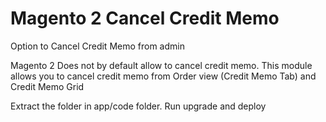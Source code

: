 # Magento 2 Cancel Credit Memo

Option to Cancel Credit Memo from admin

Magento 2 Does not by default allow to cancel credit memo. This module allows you to cancel credit memo from Order view (Credit Memo Tab) and Credit Memo Grid

Extract the folder in app/code folder. Run upgrade and deploy
